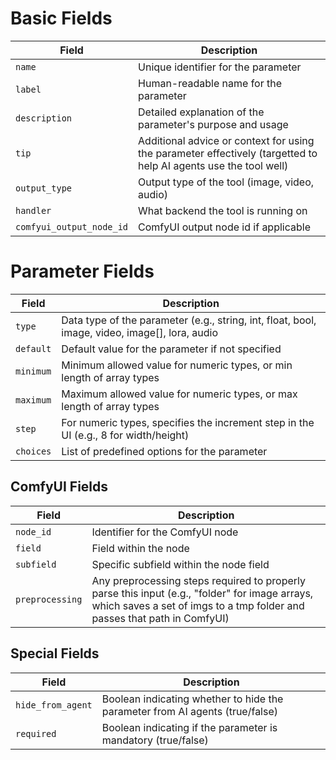 
# Basic Fields

| Field | Description |
|-------|-------------|
| `name` | Unique identifier for the parameter |
| `label` | Human-readable name for the parameter |
| `description` | Detailed explanation of the parameter's purpose and usage |
| `tip` | Additional advice or context for using the parameter effectively (targetted to help AI agents use the tool well) |
| `output_type` | Output type of the tool (image, video, audio) |
| `handler` | What backend the tool is running on |
| `comfyui_output_node_id` | ComfyUI output node id if applicable |

# Parameter Fields

| Field | Description |
|-------|-------------|
| `type` | Data type of the parameter (e.g., string, int, float, bool, image, video, image[], lora, audio |
| `default` | Default value for the parameter if not specified |
| `minimum` | Minimum allowed value for numeric types, or min length of array types |
| `maximum` | Maximum allowed value for numeric types, or max length of array types |
| `step` | For numeric types, specifies the increment step in the UI (e.g., 8 for width/height) |
| `choices` | List of predefined options for the parameter |

## ComfyUI Fields

| Field | Description |
|-------|-------------|
| `node_id` | Identifier for the ComfyUI node |
| `field` | Field within the node |
| `subfield` | Specific subfield within the node field |
| `preprocessing` | Any preprocessing steps required to properly parse this input (e.g., "folder" for image arrays, which saves a set of imgs to a tmp folder and passes that path in ComfyUI) |

## Special Fields

| Field | Description |
|-------|-------------|
| `hide_from_agent` | Boolean indicating whether to hide the parameter from AI agents (true/false) |
| `required` | Boolean indicating if the parameter is mandatory (true/false) |
